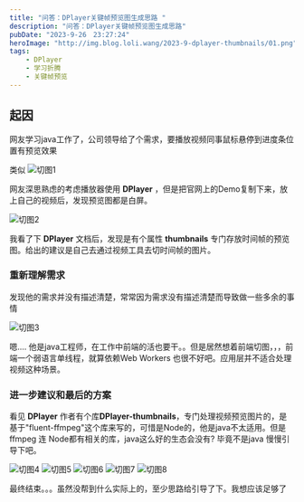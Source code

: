 ```yaml
---
title: "问答：DPlayer关键帧预览图生成思路 "
description: "问答：DPlayer关键帧预览图生成思路"
pubDate: "2023-9-26　23:27:24"
heroImage: "http://img.blog.loli.wang/2023-9-dplayer-thumbnails/01.png"
tags:
    - DPlayer 
    - 学习折腾
    - 关键帧预览
---
```


## 起因
  网友学习java工作了，公司领导给了个需求，要播放视频同事鼠标悬停到进度条位置有预览效果

  类似
  ![切图1](http://img.blog.loli.wang/2023-9-dplayer-thumbnails/01.png)

  网友深思熟虑的考虑播放器使用 **DPlayer** ，但是把官网上的Demo复制下来，放上自己的视频后，发现预览图都是白屏。

![切图2](http://img.blog.loli.wang/2023-9-dplayer-thumbnails/02.png)

我看了下 **DPlayer** 文档后，发现是有个属性 **thumbnails** 专门存放时间帧的预览图。给出的建议是自己去通过视频工具去切时间帧的图片。

### 重新理解需求

发现他的需求并没有描述清楚，常常因为需求没有描述清楚而导致做一些多余的事情

![切图3](http://img.blog.loli.wang/2023-9-dplayer-thumbnails/03.png)

嗯.... 他是java工程师，在工作中前端的活也要干。。但是居然想着前端切图，，，前端一个弱语言单线程，就算依赖Web Workers 也很不好吧。应用层并不适合处理视频这种场景。

### 进一步建议和最后的方案

看见 **DPlayer** 作者有个库**DPlayer-thumbnails**，专门处理视频预览图片的，是基于"fluent-ffmpeg"这个库来写的，可惜是Node的，他是java不太适用。但是ffmpeg 连 Node都有相关的库，java这么好的生态会没有? 毕竟不是java 慢慢引导下吧。

![切图4](http://img.blog.loli.wang/2023-9-dplayer-thumbnails/04.png)
![切图5](http://img.blog.loli.wang/2023-9-dplayer-thumbnails/05.png)
![切图6](http://img.blog.loli.wang/2023-9-dplayer-thumbnails/06.png)
![切图7](http://img.blog.loli.wang/2023-9-dplayer-thumbnails/07.png)
![切图8](http://img.blog.loli.wang/2023-9-dplayer-thumbnails/08.png)

最终结束。。。虽然没帮到什么实际上的，至少思路给引导了下。我想应该足够了